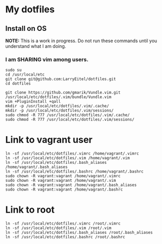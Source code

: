 # My dotfiles



## Install on OS


**NOTE:** This is a work in progress. Do not run these commands until you understand what I am doing.

### I am SHARING vim among users.

```
sudo su
cd /usr/local/etc
git clone git@github.com:LarryEitel/dotfiles.git
cd dotfiles
```
```
git clone https://github.com/gmarik/Vundle.vim.git /usr/local/etc/dotfiles/.vim/bundle/Vundle.vim
vim +PluginInstall +qall
mkdir -p /usr/local/etc/dotfiles/.vim/.cache/
mkdir -p /usr/local/etc/dotfiles/.vim/sessions/
sudo chmod -R 777 /usr/local/etc/dotfiles/.vim/.cache/
sudo chmod -R 777 /usr/local/etc/dotfiles/.vim/sessions/
```

# Link to vagrant user
```
ln -sf /usr/local/etc/dotfiles/.vimrc /home/vagrant/.vimrc 
ln -sf /usr/local/etc/dotfiles/.vim /home/vagrant/.vim
ln -sf /usr/local/etc/dotfiles/.bash_aliases /home/vagrant/.bash_aliases
ln -sf /usr/local/etc/dotfiles/.bashrc /home/vagrant/.bashrc
sudo chown -R vagrant:vagrant /home/vagrant/.vimrc 
sudo chown -R vagrant:vagrant /home/vagrant/.vim
sudo chown -R vagrant:vagrant /home/vagrant/.bash_aliases
sudo chown -R vagrant:vagrant /home/vagrant/.bashrc 
```

# Link to root
```
ln -sf /usr/local/etc/dotfiles/.vimrc /root/.vimrc 
ln -sf /usr/local/etc/dotfiles/.vim /root/.vim
ln -sf /usr/local/etc/dotfiles/.bash_aliases /root/.bash_aliases
ln -sf /usr/local/etc/dotfiles/.bashrc /root/.bashrc
```
